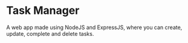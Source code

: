 # Task Manager

A web app made using NodeJS and ExpressJS, 
where you can create, update, complete and delete tasks.
